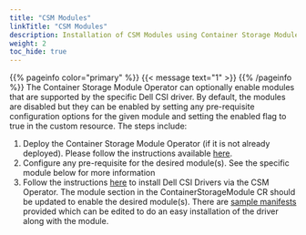 ```yaml
---
title: "CSM Modules"
linkTitle: "CSM Modules"
description: Installation of CSM Modules using Container Storage Module Operator
weight: 2
toc_hide: true 
---
```

{{% pageinfo color="primary" %}}
{{< message text="1" >}}
{{% /pageinfo %}}
The Container Storage Module Operator can optionally enable modules that are supported by the specific Dell CSI driver. By default, the modules are disabled but they can be enabled by setting any pre-requisite configuration options for the given module and setting the enabled flag to true  in the custom resource.
The steps include:

1. Deploy the Container Storage Module Operator (if it is not already deployed). Please follow the instructions available [here](../../#installation).
2. Configure any pre-requisite for the desired module(s). See the specific module below for more information
3. Follow the instructions [here](../drivers) to install Dell CSI Drivers via the CSM Operator. The module section in the ContainerStorageModule CR should be updated to enable the desired module(s). There are [sample manifests](https://github.com/dell/csm-operator/tree/main/samples) provided which can be edited to do an easy installation of the driver along with the module.
